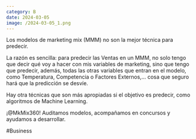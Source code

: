 ```yaml
--- 
category: B 
date: 2024-03-05 
image: /2024-03-05_1.png 
--- 
```


Los modelos de marketing mix (MMM) no son la mejor técnica para predecir. 

La razón es sencilla: para predecir las Ventas en un MMM, no solo tengo que decir qué voy a hacer con mis variables de marketing, sino que tengo que predecir, además, todas las otras variables que entran en el modelo, como Temperatura, Competencia o Factores Externos,… cosa que seguro hará que la predicción se desvíe.  

Hay otra técnicas que son más apropiadas si el objetivo es predecir, como algoritmos de Machine Learning. 

¡@MkMix360! Auditamos modelos, acompañamos en concursos y ayudamos a desarrollar. 

#Business